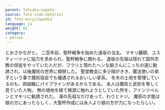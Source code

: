 ```yaml
---
parent: tohsaka-nagato
source: fate-side-material
id: fate-encyclopedia
language: ja
weight: 61
category:
- person
---
```


とおさかながと。
二百年前、聖杯戦争を始めた遠坂の当主。
マキリ臓硯、ユスティーツァに協力を求められ、聖杯戦争に関わる。
遠坂の先祖は隠れて国外宗教の信徒をやっていた人だが、フラリと現れたへンな爺さんにこっちの道に勧 誘され、以後魔術の世界に傾倒した。
聖堂教会に多少顔がきき、魔法使いの弟子という事で魔術協会でも優遇されるおいしい家系。
冬木の土地を管理しているのも、両組織にパイプラインがあるからである。
永人は魔術と武術を等しく見ていた人物。
無の境地を経て根源に触れようとしていた所を、アインツベル ンとマキリに勧誘された。
凜の先祖なだけあって、わりとドジ。
魔術の才能は娘の方にあったらしく、大聖杯作成には永人より娘の方が力になったらしい。

